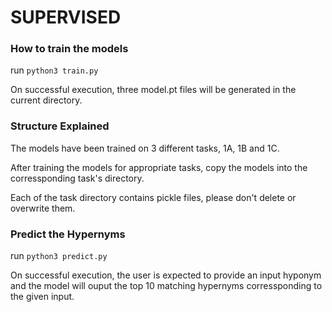 # SUPERVISED 

### How to train the models
run `python3 train.py`   

On successful execution, three model.pt files will be generated in the current directory.

### Structure Explained
The models have been trained on 3 different tasks, 1A, 1B and 1C.

After training the models for appropriate tasks, copy the models into the corressponding task's directory.

Each of the task directory contains pickle files, please don't delete or overwrite them.

### Predict the Hypernyms
run `python3 predict.py`

On successful execution, the user is expected to provide an input hyponym and the model will ouput the top 10 matching hypernyms corressponding to the given input.